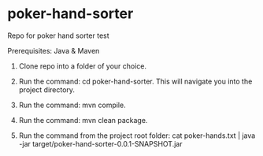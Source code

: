 # poker-hand-sorter
Repo for poker hand sorter test

Prerequisites: Java & Maven

1. Clone repo into a folder of your choice.

2. Run the command: cd poker-hand-sorter. This will navigate you into the project directory.

3. Run the command: mvn compile.

4. Run the command: mvn clean package.

5. Run the command from the project root folder: cat poker-hands.txt | java -jar target/poker-hand-sorter-0.0.1-SNAPSHOT.jar
